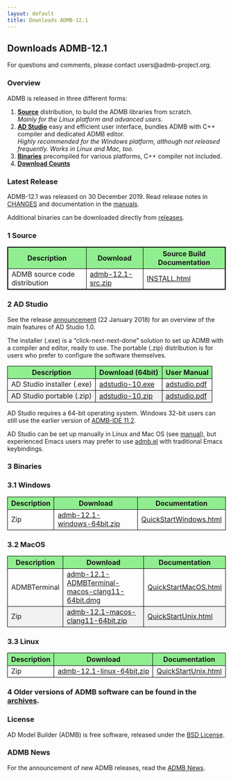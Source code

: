 ```yaml
---
layout: default
title: Downloads ADMB-12.1
---
```

<h2>Downloads ADMB-12.1</h2>

<p>For questions and comments, please contact users@admb-project.org.</p>
<h3>Overview</h3>
<p>ADMB is released in three different forms:</p>
<ol>
<li><a href="#source"><strong>Source</strong></a> distribution, to build the ADMB libraries from scratch.<br />
<em>Mainly for the Linux platform and advanced users.</em></li>
<li><a href="#adstudio"><strong>AD Studio</strong></a> easy and efficient user interface, bundles ADMB with C++ compiler and dedicated ADMB editor.<br />
<em>Highly recommended for the Windows platform, although not released frequently. Works in Linux and Mac, too.</em></li>
<li><a href="#binaries"><strong>Binaries</strong></a> precompiled for various platforms, C++ compiler not included.<br /></li>
<li><a href="http://www.admb-project.org/downloads/counts.html"><strong>Download Counts</strong></a></li>
</ol>
<h3>Latest Release</h3>
<p>ADMB-12.1 was released on 30 December 2019.  Read release notes in <a href="https://raw.githubusercontent.com/admb-project/admb/admb-12.1/CHANGES.md">CHANGES</a> and documentation in the <a href="https://github.com/admb-project/admb/releases/tag/admb-12.1/">manuals</a>.</p>
<p>Additional binaries can be downloaded directly from <a href="https://github.com/admb-project/admb/releases/tag/admb-12.1/">releases</a>.</p>
<h3><a name="source"></a>1  Source</h3>
<table style="border: 1px solid black;">
<tbody>
<tr>
<th style="background-color: lightgreen;border: 1px solid black;">Description</th>
<th style="background-color: lightgreen;border: 1px solid black;">Download</th>
<th style="background-color: lightgreen;border: 1px solid black;">Source Build Documentation</th>
</tr>
<tr>
<td style="border: 1px solid black;">ADMB source code distribution</td>
<td style="border: 1px solid black;"><a href="https://github.com/admb-project/admb/releases/download/admb-12.1/admb-12.1-src.zip">admb-12.1-src.zip</a></td>
<td style="border: 1px solid black;"><a href="https://raw.githubusercontent.com/admb-project/admb/admb-12.1/INSTALL.md">INSTALL.html</a></td>
</tr>
</tbody>
</table>
<h3><a name="adstudio"></a>2  AD Studio</h3>
<p>See the release <a href="http://www.admb-project.org/2018/01/22/AD-Studio-1.0-Release.html">announcement</a> (22 January 2018) for an overview of the main features of AD Studio 1.0.</p>
<p>The installer (.exe) is a &#8220;click-next-next-done&#8221; solution to set up ADMB with a compiler and editor, ready to use.
The portable (.zip) distribution is for users who prefer to configure the software themselves.</p>
<table class="grid listing" summary="AD Studio">
<tbody>
<tr>
<th style="background-color: lightgreen;border: 1px solid black;">Description</th>
<th style="background-color: lightgreen;border: 1px solid black;">Download (64bit)</th>
<th style="background-color: lightgreen;border: 1px solid black;">User Manual</th>
</tr>
<tr>
<td style="border: 1px solid black;">AD Studio installer (.exe)</td>
<td style="border: 1px solid black;"><a href="https://github.com/admb-project/adstudio/releases/download/1.0/adstudio-10.exe">adstudio-10.exe</a></td>
<td style="border: 1px solid black;"><a href="https://github.com/admb-project/adstudio/releases/download/manual/adstudio.pdf">adstudio.pdf</a></td>
</tr>
<tr>
<td style="background-color: #f2f2f2;border: 1px solid black;">AD Studio portable (.zip)</td>
<td style="background-color: #f2f2f2;border: 1px solid black;"><a href="https://github.com/admb-project/adstudio/releases/download/1.0/adstudio-10.zip">adstudio-10.zip</a></td>
<td style="background-color: #f2f2f2;border: 1px solid black;"><a href="https://github.com/admb-project/adstudio/releases/download/manual/adstudio.pdf">adstudio.pdf</a></td>
</tr>
</tbody>
</table>
<p>AD Studio requires a 64-bit operating system. Windows 32-bit users can still use the earlier version of <a href="http://www.admb-project.org/2015/07/13/ADMB-IDE-11.2-released.html">ADMB-IDE 11.2</a>.</p>
<p>AD Studio can be set up manually in Linux and Mac OS (see <a href="https://github.com/admb-project/adstudio/releases/download/manual/adstudio.pdf">manual</a>), but experienced Emacs users may prefer to use <a href="https://github.com/admb-project/admb/tree/master/contrib/emacs/admb.el">admb.el</a> with traditional Emacs keybindings.</p>
<h3><a name="binaries"></a>3 Binaries</h3>
<h3>3.1  Windows</h3>
<table class="grid listing">
<tbody>
<tr>
<th style="background-color: lightgreen;border: 1px solid black;">Description</th>
<th style="background-color: lightgreen;border: 1px solid black;">Download</th>
<th style="background-color: lightgreen;border: 1px solid black;">Documentation</th>
</tr>
<tr>
<td style="border: 1px solid black;">Zip</td>
<td style="border: 1px solid black;"><a href="https://github.com/admb-project/admb/releases/download/admb-12.1/admb-12.1-windows-64bit.zip">admb-12.1-windows-64bit.zip</a></td>
<td style="border: 1px solid black;"><a href="http://www.admb-project.org/downloads/admb-12.1/QuickStartWindows.html">QuickStartWindows.html</a></td>
</tr>
</tbody>
</table>
<h3>3.2  MacOS</h3>
<table class="grid listing">
<tbody>
<tr>
<th style="background-color: lightgreen;border: 1px solid black;">Description</th>
<th style="background-color: lightgreen;border: 1px solid black;">Download</th>
<th style="background-color: lightgreen;border: 1px solid black;">Documentation</th>
</tr>
<tr>
<td style="border: 1px solid black;">ADMBTerminal</td>
<td style="border: 1px solid black;"><a href="https://github.com/admb-project/admb/releases/download/admb-12.1/admb-12.1-ADMBTerminal-macos-clang11-64bit.dmg">admb-12.1-ADMBTerminal-macos-clang11-64bit.dmg</a></td>
<td style="border: 1px solid black;"><a href="http://www.admb-project.org/downloads/admb-12.1/QuickStartMacOS.html">QuickStartMacOS.html</a></td>
</tr>
<tr>
<td style="background-color: #f2f2f2;border: 1px solid black;">Zip</td>
<td style="background-color: #f2f2f2;border: 1px solid black;"><a href="https://github.com/admb-project/admb/releases/download/admb-12.1/admb-12.1-macos-clang11-64bit.zip">admb-12.1-macos-clang11-64bit.zip</a></td>
<td style="background-color: #f2f2f2;border: 1px solid black;"><a href="http://www.admb-project.org/downloads/admb-12.1/QuickStartUnix.html">QuickStartUnix.html</a></td>
</tr>
</tbody>
</table>
<h3>3.3  Linux</h3>
<table class="grid listing">
<tbody>
<tr>
<th style="background-color: lightgreen;border: 1px solid black;">Description</th>
<th style="background-color: lightgreen;border: 1px solid black;">Download</th>
<th style="background-color: lightgreen;border: 1px solid black;">Documentation</th>
</tr>
<tr>
<td style="border: 1px solid black;">Zip</td>
<td style="border: 1px solid black;"><a href="https://github.com/admb-project/admb/releases/download/admb-12.1/admb-12.1-linux-64bit.zip">admb-12.1-linux-64bit.zip</a></td>
<td style="border: 1px solid black;"><a href="http://www.admb-project.org/downloads/admb-12.1/QuickStartUnix.html">QuickStartUnix.html</a></td>
</tr>
</tbody>
</table>
<h3></h3>
<h3>4 Older versions of ADMB software can be found in the <a href="http://www.admb-project.org/downloads/archives.html">archives</a>.</h3>
<h3>License</h3>
<p>AD Model Builder (ADMB) is free software, released under the <a href="https://raw.githubusercontent.com/admb-project/admb/master/LICENSE.txt">BSD License</a>.</p>
<h3>ADMB News</h3>
<p>For the announcement of new ADMB releases, read the <a href="http://www.admb-project.org/news/">ADMB News</a>.</p>
